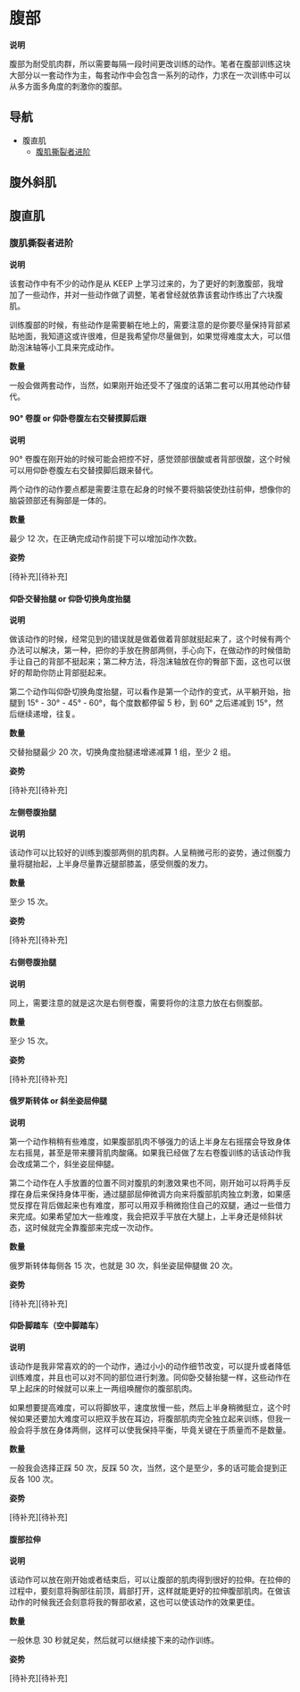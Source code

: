 # 腹部

**说明**

腹部为耐受肌肉群，所以需要每隔一段时间更改训练的动作。笔者在腹部训练这块大部分以一套动作为主，每套动作中会包含一系列的动作，力求在一次训练中可以从多方面多角度的刺激你的腹部。

## 导航

- 腹直肌
  - [腹肌撕裂者进阶][腹肌撕裂者进阶]

[腹肌撕裂者进阶]: https://github.com/jsjzh/fitness-best-practice/blob/master/%E5%8A%A8%E4%BD%9C%E5%BA%93/%E9%83%A8%E4%BD%8D/06-%E8%85%B9%E9%83%A8.md#%E8%85%B9%E8%82%8C%E6%92%95%E8%A3%82%E8%80%85%E8%BF%9B%E9%98%B6 "腹肌撕裂者进阶"

## 腹外斜肌

## 腹直肌

### 腹肌撕裂者进阶

**说明**

该套动作中有不少的动作是从 KEEP 上学习过来的，为了更好的刺激腹部，我增加了一些动作，并对一些动作做了调整，笔者曾经就依靠该套动作练出了六块腹肌。

训练腹部的时候，有些动作是需要躺在地上的，需要注意的是你要尽量保持背部紧贴地面，我知道这或许很难，但是我希望你尽量做到，如果觉得难度太大，可以借助泡沫轴等小工具来完成动作。

**数量**

一般会做两套动作，当然，如果刚开始还受不了强度的话第二套可以用其他动作替代。

#### 90° 卷腹 or 仰卧卷腹左右交替摸脚后跟

**说明**

90° 卷腹在刚开始的时候可能会把控不好，感觉颈部很酸或者背部很酸，这个时候可以用仰卧卷腹左右交替摸脚后跟来替代。

两个动作的动作要点都是需要注意在起身的时候不要将脑袋使劲往前伸，想像你的脑袋颈部还有胸部是一体的。

**数量**

最少 12 次，在正确完成动作前提下可以增加动作次数。

**姿势**

[待补充][待补充]

#### 仰卧交替抬腿 or 仰卧切换角度抬腿

**说明**

做该动作的时候，经常见到的错误就是做着做着背部就挺起来了，这个时候有两个办法可以解决，第一种，把你的手放在胯部两侧，手心向下，在做动作的时候借助手让自己的背部不挺起来；第二种方法，将泡沫轴放在你的臀部下面，这也可以很好的帮助你防止背部挺起来。

第二个动作叫仰卧切换角度抬腿，可以看作是第一个动作的变式，从平躺开始，抬腿到 15° - 30° - 45° - 60°，每个度数都停留 5 秒，到 60° 之后递减到 15°，然后继续递增，往复。

**数量**

交替抬腿最少 20 次，切换角度抬腿递增递减算 1 组，至少 2 组。

**姿势**

[待补充][待补充]

#### 左侧卷腹抬腿

**说明**

该动作可以比较好的训练到腹部两侧的肌肉群。人呈稍微弓形的姿势，通过侧腹力量将腿抬起，上半身尽量靠近腿部膝盖，感受侧腹的发力。

**数量**

至少 15 次。

**姿势**

[待补充][待补充]

#### 右侧卷腹抬腿

**说明**

同上，需要注意的就是这次是右侧卷腹，需要将你的注意力放在右侧腹部。

**数量**

至少 15 次。

**姿势**

[待补充][待补充]

#### 俄罗斯转体 or 斜坐姿屈伸腿

**说明**

第一个动作稍稍有些难度，如果腹部肌肉不够强力的话上半身左右摇摆会导致身体左右摇晃，甚至是带来腰背肌肉酸痛。如果我已经做了左右卷腹训练的话该动作我会改成第二个，斜坐姿屈伸腿。

第二个动作在人手放置的位置不同对腹肌的刺激效果也不同，刚开始可以将两手反撑在身后来保持身体平衡，通过腿部屈伸微调方向来将腹部肌肉独立刺激，如果感觉反撑在背后做起来也有难度，那可以用双手稍微抱住自己的双腿，通过一些借力来完成。如果希望加大一些难度，我会把双手平放在大腿上，上半身还是倾斜状态，这时候就完全靠腹部来完成一次动作。

**数量**

俄罗斯转体每侧各 15 次，也就是 30 次，斜坐姿屈伸腿做 20 次。

**姿势**

[待补充][待补充]

#### 仰卧脚踏车（空中脚踏车）

**说明**

该动作是我非常喜欢的的一个动作，通过小小的动作细节改变，可以提升或者降低训练难度，并且也可以对不同的部位进行刺激。同仰卧交替抬腿一样，这些动作在早上起床的时候就可以来上一两组唤醒你的腹部肌肉。

如果想要提高难度，可以将脚放平，速度放慢一些，然后上半身稍微挺立，这个时候如果还要加大难度可以把双手放在耳边，将腹部肌肉完全独立起来训练，但我一般会将手放在身体两侧，这样可以使我保持平衡，毕竟关键在于质量而不是数量。

**数量**

一般我会选择正踩 50 次，反踩 50 次，当然，这个是至少，多的话可能会提到正反各 100 次。

**姿势**

[待补充][待补充]

#### 腹部拉伸

**说明**

该动作可以放在刚开始或者结束后，可以让腹部的肌肉得到很好的拉伸。在拉伸的过程中，要刻意将胸部往前顶，肩部打开，这样就能更好的拉伸腹部肌肉。在做该动作的时候我还会刻意将我的臀部收紧，这也可以使该动作的效果更佳。

**数量**

一般休息 30 秒就足矣，然后就可以继续接下来的动作训练。

**姿势**

[待补充][待补充]
